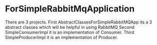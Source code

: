 # ForSimpleRabbitMqApplication
There are 3 projects. 
First AbstractClassesForSimpleRabbitMQApp its a 3 abstract classes which will be helpful in using RabbitMQ
Second SimpleConsumerImpl it is an implementation of Consumer.
Third SimpleProducerImpl it is an implementation of Producer.
